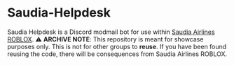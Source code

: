 # Saudia-Helpdesk
Saudia Helpdesk is a Discord modmail bot for use within [Saudia Airlines ROBLOX](https://discord.gg/GzCB2SNJQ3).
⚠️ **ARCHIVE NOTE**: This repository is meant for showcase purposes only. This is not for other groups to **reuse**. If you have been found reusing the code, there will be consequences from Saudia Airlines ROBLOX. 
